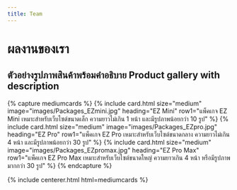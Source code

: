 ```yaml
---
title: Team
---
```


# <i class="fas fa-users"></i>ผลงานของเรา

## ตัวอย่างรูปภาพสินค้าพร้อมคำอธิบาย Product gallery with description

{% capture mediumcards %}
{%
  include card.html
  size="medium"
  image="images/Packages_EZmini.jpg"
  heading="EZ Mini"
  row1="แพ็คเกจ EZ Mini เหมาะสำหรับเว็บไซต์ขนาดเล็ก ความยาวไม่เกิน 1 หน้า และมีรูปภาพน้อยกว่า 10 รูป"
%}
{%
  include card.html
  size="medium"
  image="images/Packages_EZpro.jpg"
  heading="EZ Pro"
  row1="แพ็คเกจ EZ Pro เหมาะสำหรับเว็บไซต์ขนาดกลาง ความยาวไม่เกิน 4 หน้า และมีรูปภาพน้อยกว่า 30 รูป"
%}
{%
  include card.html
  size="medium"
  image="images/Packages_EZpromax.jpg"
  heading="EZ Pro Max"
  row1="แพ็คเกจ EZ Pro Max เหมาะสำหรับเว็บไซต์ขนาดใหญ่ ความยาวเกิน 4 หน้า หรือมีรูปภาพมากกว่า 30 รูป"
%}
{% endcapture %}

{% include centerer.html html=mediumcards %}



